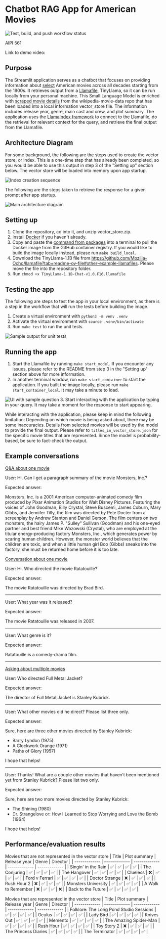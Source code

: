 # Chatbot RAG App for American Movies
![Test, build, and push workflow status](https://github.com/sfhorng/AIPI-561-Final-Project/actions/workflows/main.yml/badge.svg?branch=main)

AIPI 561

Link to demo video:

## Purpose
The Streamlit application serves as a chatbot that focuses on providing information about <ins>select</ins> American movies across all decades starting from the 1900s. It retrieves output from a [Llamafile](https://github.com/Mozilla-Ocho/llamafile), TinyLlama, so it can be run locally from your personal machine. This Small Language Model is enriched with [scraped movie details](https://github.com/prust/wikipedia-movie-data)  from the wikipedia-movie-data repo that has been loaded into a local information vector_store file. The information includes release year, genre, main cast and crew, and plot summary. The application uses the [LlamaIndex framework](https://docs.llamaindex.ai/en/stable/) to connect to the Llamafile, do the retrieval for relevant context for the query, and retrieve the final output from the Llamafile.

## Architecture Diagram
For some background, the following are the steps used to create the vector store, or index. This is a one-time step that has already been completed, so you would be able to use this output in step 3 of the "Setting up" section below. The vector store will be loaded into memory upon app startup.

![Index creation sequence](https://github.com/user-attachments/assets/2a570bd0-92e7-44d0-8348-e04191ed0d3f)

The following are the steps taken to retrieve the response for a given prompt after app startup.

![Main architecture diagram](https://github.com/user-attachments/assets/90e80a5c-5b30-42b8-be14-0bd798d901d6)

## Setting up
1. Clone the repository, cd into it, and unzip vector_store.zip.
2. Install [Docker](https://www.docker.com/products/docker-desktop/) if you haven't already.
3. Copy and paste the [command from packages](https://github.com/sfhorng/AIPI-561-Final-Project/pkgs/container/aipi-561-final-project) into a terminal to pull the Docker image from the GitHub container registry. If you would like to build the image locally instead, please run ```make build_local```.
4. Download the TinyLlama-1.1B file from https://github.com/Mozilla-Ocho/llamafile?tab=readme-ov-file#other-example-llamafiles. Please move the file into the repository folder.
5. Run ```chmod +x TinyLlama-1.1B-Chat-v1.0.F16.llamafile```

## Testing the app
The following are steps to test the app in your local environment, as there is a step in the workflow that will run the tests before building the image.
1. Create a virtual environment with ```python3 -m venv .venv```
2. Activate the virtual environment with ```source .venv/bin/activate```
3. Run ```make test``` to run the unit tests.

![Sample output for unit tests](https://github.com/user-attachments/assets/85fb5cb5-73b3-4516-9133-a97717a1e4b8)

## Running the app
1. Start the Llamafile by running ```make start_model```. If you encounter any issues, please refer to the README from step 3 in the "Setting up" section above for more information.
2. In another terminal window, run ```make start_container``` to start the application. If you built the image locally, please run ```make start_container_local```. It may take a minute to load.

![UI with sample question](https://github.com/user-attachments/assets/177ae17c-4427-4024-b309-4058ed573190)
3. Start interacting with the application by typing in your query. It may take a moment for the response to start appearing.

While interacting with the application, please keep in mind the following limitation: Depending on which movie is being asked about, there may be some inaccuracies. Details from selected movies will be used by the model to provide the final output. Please refer to ```titles_in_vector_store.json``` for the specific movie titles that are represented. Since the model is probability-based, be sure to fact-check the output. 

## Example conversations
<ins>Q&A about one movie</ins>

User: Hi. Can I get a paragraph summary of the movie Monsters, Inc.?

Expected answer: 

Monsters, Inc. is a 2001 American computer-animated comedy film produced by Pixar Animation Studios for Walt Disney Pictures. Featuring the voices of John Goodman, Billy Crystal, Steve Buscemi, James Coburn, Mary Gibbs, and Jennifer Tilly, the film was directed by Pete Docter from a screenplay by Andrew Stanton and Daniel Gerson. The film centers on two monsters, the hairy James P. "Sulley" Sullivan (Goodman) and his one-eyed partner and best friend Mike Wazowski (Crystal), who are employed at the titular energy-producing factory Monsters, Inc., which generates power by scaring human children. However, the monster world believes that the children are toxic, and when a little human girl Boo (Gibbs) sneaks into the factory, she must be returned home before it is too late.

<ins>Conversation about one movie</ins>

User: Hi. Who directed the movie Ratatouille?

Expected answer:

The movie Ratatouille was directed by Brad Bird.

---

User: What year was it released?

Expected answer:

The movie Ratatouille was released in 2007.

---
User: What genre is it?

Expected answer: 

Ratatouille is a comedy-drama film.

---

<ins>Asking about multiple movies</ins>

User: Who directed Full Metal Jacket?

Expected answer: 

The director of Full Metal Jacket is Stanley Kubrick.

---

User: What other movies did he direct? Please list three only.

Expected answer:

Sure, here are three other movies directed by Stanley Kubrick:

- Barry Lyndon (1975)
- A Clockwork Orange (1971)
- Paths of Glory (1957)

I hope that helps!

---

User: Thanks! What are a couple other movies that haven't been mentioned yet from Stanley Kubrick? Please list two only.

Expected answer:

Sure, here are two more movies directed by Stanley Kubrick:

- The Shining (1980)
- Dr. Strangelove or: How I Learned to Stop Worrying and Love the Bomb (1964)

I hope that helps!

## Performance/evaluation results

Movies that are not represented in the vector store
| Title  | Plot summary | Release year | Genre | Director |
| ------------- | ------------- | ------------- | ------------- | ------------- |
| Singin' in the Rain | :white_check_mark: | :white_check_mark: | :white_check_mark: | :white_check_mark: |
| The Conjuring | :white_check_mark: | :white_check_mark: | :white_check_mark: | :white_check_mark: |
| The Hangover | :white_check_mark: | :white_check_mark: | :white_check_mark: | :white_check_mark: |
| Clueless | :x: | :white_check_mark: | :white_check_mark: | :white_check_mark: |
| Ford v Ferrari | :white_check_mark: | :white_check_mark: | :white_check_mark: | :white_check_mark: |
| Doctor Strange | :x: | :white_check_mark: | :white_check_mark: | :white_check_mark: |
| Rush Hour 2 | :x: | :white_check_mark: | :white_check_mark: | :white_check_mark: |
| Monsters University | :white_check_mark: | :white_check_mark: | :white_check_mark: | :white_check_mark: |
| A Walk to Remember | :x: | :white_check_mark: | :white_check_mark: | :x: |
| Back to the Future | :white_check_mark: | :white_check_mark: | :white_check_mark: | :white_check_mark: |

Movies that are represented in the vector store
| Title  | Plot summary | Release year | Genre | Director |
| ------------- | ------------- | ------------- | ------------- | ------------- |
| Folklore: The Long Pond Studio Sessions | :white_check_mark: | :white_check_mark: | :white_check_mark: | :white_check_mark: |
| Oculus | :white_check_mark: | :white_check_mark: | :white_check_mark: | :white_check_mark: |
| Lady Bird | :white_check_mark: | :white_check_mark: | :white_check_mark: | :white_check_mark: |
| Knives Out | :white_check_mark: | :white_check_mark: | :white_check_mark: | :white_check_mark: |
| Memento | :white_check_mark: | :white_check_mark: | :white_check_mark: | :white_check_mark: |
| The Amazing Spider-Man | :white_check_mark: | :white_check_mark: | :white_check_mark: | :white_check_mark: |
| Rush Hour | :white_check_mark: | :white_check_mark: | :white_check_mark: | :white_check_mark: |
| Toy Story 2 | :x: | :white_check_mark: | :white_check_mark: | :white_check_mark: |
| The Princess Diaries | :white_check_mark: | :white_check_mark: | :white_check_mark: | :white_check_mark: |
| The Terminator | :white_check_mark: | :white_check_mark: | :white_check_mark: | :white_check_mark: |
